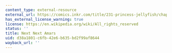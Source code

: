 ```yaml
---
content_type: external-resource
external_url: https://comics.inkr.com/title/231-princess-jellyfish/chapter/7441-chapter-5-vampires-from-amars?progress=0.855
has_external_license_warning: true
license: https://en.wikipedia.org/wiki/All_rights_reserved
status: ''
title: Next Next Amars
uid: d38a1801-c6fb-42e6-b635-bd2f99af8644
wayback_url: ''
---
```

